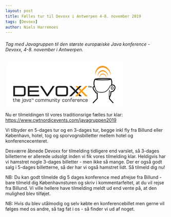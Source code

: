```yaml
---
layout: post
title: Fælles tur til Devoxx i Antwerpen 4-8. november 2019
tags: [Devoxx]
author: Niels Harremoes
---
```



###### Tag med Javagruppen til den største europæiske Java konference - Devoxx, 4-8. november i Antwerpen.

![devoxx](/assets/img/posts/2019/devoxx.png)

Nu er tilmeldingen til vores traditionsrige fælles tur klar:
https://www.cwtnordicevents.com/javagruppen2019

Vi tilbyder en 5-dages tur og en 3-dages tur, begge inkl fly fra Billund eller København, hotel, tog og sporvognsbilletter mellem hotel og konferencecenteret.

Desværre åbnede Devoxx for tilmelding tidligere end varslet, så 3-dages billetterne er allerede udsolgt inden vi fik vores tilmelding klar. Heldigvis har vi hamstret nogle 3-dages billetter - men ikke så mange. 
Der er også godt salg i 5-dages billetterne, så der har vi også hamstret lidt. Så tilmeld dig nu!

NB: Du kan godt tilmelde dig 5 dages konference med afrejse fra Billund - bare tilmeld dig Københavnsturen og skriv i kommentarfeltet, at du vil rejse fra Billund. Vi ville hellere have tilmelding meldt ud end vente på, at den mulighed blev tilføjet.

NB: Hvis du blev utålmodig og selv købte en konferencebillet men gerne vil følges med os andre, så tag fat i os - så finder vi ud af noget.


